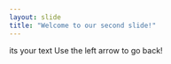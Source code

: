```yaml
---
layout: slide
title: "Welcome to our second slide!"
---
```

its your text
Use the left arrow to go back!

